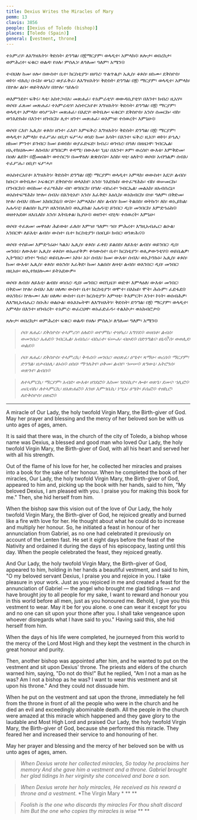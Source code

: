 ```yaml
---
title: Dexius Writes the Miracles of Mary
pemm: 13
clavis: 3856
people: [Dexius of Toledo (bishop)]
places: [Toledo (Spain)]
general: [vestment, throne]
---
```

ተአምሪሃ፡ ለእግዝእትነ፡ ቅድስት፡ ድንግል፡ በ፪ማርያም፡ ወላዲተ፡ አምላክ፨ ጸሎታ፡ ወበረከታ፡ ወምሕረተ፡ ፍቁር፡ ወልዳ፡ የሀሉ፡ ምስሌነ፡ ለዓለመ፡ ዓለም፡ አሜን፨

ተብህለ፡ ከመ፡ ሀሎ፡ በውስተ፡ ቤተ፡ ክርስቲያን፡ ዘሀገረ፡ ጥልጥልያ፡ ኤጲስ፡ ቆጶስ፡ ዘስሙ፡ ደቅስዮስ፡ ወኮነ፡ ብእሲ፡ ቡሩክ፡ ወኄር፡ ወያፈቅራ፡ ለእግዝእትነ፡ ቅድስት፡ ድንግል፡ በ፪፡ ማርያም፡ ወላዲተ፡ አምላክ፡ በኵሉ፡ ልቡ፡ ወይትለአካ፡ በኵሉ፡ ኀይሉ፨

ወእምንደተ፡ ፍቅሩ፡ ላቲ፡ አስተጋብአ፡ መጽሐፈ፡ ተአምራቲሃ፡ ወውዳሴያቲሃ፡ በእንተ፡ ክብረ፡ ዚአሃ። ወሶበ፡ ፈጸመ፡ መጽሐፈ፡ ተአምራቲሃ፡ አስተርአየቶ፡ እግዝእትነ፡ ቅድስት፡ ድንግል፡ በ፪፡ ማርያም፡ ወላዲተ፡ አምላክ፡ ወነሥአት፡ መጽሐፈ፡ በእዴሃ፡ ወትቤሎ፡ ፍቁርየ፡ ደቅስዮስ፡ አንሰ፡ ሰመርኩ፡ ብከ፡ ወንእድኩከ፡ በእንተ፡ ዘገብርከ፡ ሊተ፡ ዘንተ፡ መጽሐፈ፡ ወእምዝ፡ ተሰወረት፡ እምኔሁ፨

ወሶበ፡ ርእየ፡ ኤጲስ፡ ቆጶስ፡ ዘንተ፡ ራእየ፡ እምፍቅረ፡ እግዝእትነ፡ ቅድስት፡ ድንግል፡ በ፪፡ ማርያም፡ ወላዲተ፡ አምላክ፡ ተፈሥሐ፡ ዐቢየ፡ ፍሥሓ፡ ወነደ፡ ከመ፡ እሳት፡ በእንተ፡ ፍቅረ፡ ዚአሃ፡ ወኮነ፡ ይኄሊ፡ ዘከመ፡ ምንተ፡ ይገብር፡ ከመ፡ ይወስከ፡ ወያፈድፍድ፡ ክብራ፡ ወገብረ፡ በዓለ፡ በዘዜነዋ፡ ገብርኤል፡ ዘኢተክህሎሙ፡ ለሰብእ፡ ይግበርዎ፡ ቀዳሚ፡ በውእቱ፡ ጊዜ፡ በእንተ፡ ጾም፡ ወረሰየ፡ ውእቱ፡ እምቅድመ፡ በዐለ፡ ልደት፡ በ፰መዐልት፡ ወተሰርዓ፡ በመዋዕለ፡ ጵጵስናሁ፡ እስከ፡ ዛቲ፡ ዕለት፨ ወሶበ፡ አብዓልዎ፡ ሰብእ፡ ተፈሥሑ፡ ዐቢየ፡ ፍሥሓ።

ወአስተርአየቶ፡ እግዝእትነ፡ ቅድስት፡ ድንግል፡ በ፪፡ ማርያም፡ ወላዲተ፡ አምላክ፡ ወውስተ፡ እዴሃ፡ ልብስ፡ ክቡር። ወትቤሎ፡ ኦፍቁርየ፡ ደቅስዮስ፡ ወላእክየ፡ አንሰ፡ ንእድኩከ፡ ወተፈሣሕኩ፡ ብከ፡ ወሠመርኩ፡ በግብርከ፨ ወበከመ፡ ተፈሣሕከ፡ ብየ፡ ወገበርከ፡ በዓለ፡ ብስራተ፡ ገብርኤል፡ መልአክ፡ ዘአብሰረኒ። ወአስተፍሣሕከ፡ ኵሎ፡ ሰብአ፡ በእንቲአየ፡ አንሰ፡ እፈቅድ፡ እዕሲከ፡ ወአክብርከ፡ በዝ፡ ዓለም፡ በቅድመ፡ ኵሉ፡ ሰብእ፡ በከመ፡ አክበርከኒ፨ ወናሁ፡ አምጻእኩ፡ ለከ፡ ልብሰ፡ ከመ፡ ትልበስ፡ ወትኩን፡ ለከ፡ ወኢይክል፡ አሐዱሂ፡ ይልበስ፡ ኪያሃ፡ ዘእንበሌከ፨ ወኢይክል፡ አሐዱሂ፡ ይንበር፡ ዲበ፡ መንበርከ፡ እምድኅሬከ፨ ወዘተአደወ፡ ዘእቤለከ፡ አንሰ፡ እትቤቀል፡ ኪያሁ፨ ወዘንተ፡ ብሂላ፡ ተሰወረት፡ እምኔሁ፡

ወሶበ፡ ተፈጸመ፡ መዋዕለ፡ ሕይወቱ፡ ፈለሰ፡ እምዝ፡ ዓለም፡ ኀበ፡ ምሕረተ፡ እግዚአብሔር፡ ልዑል፡ አንበርዋ፡ ለይእቲ፡ ልብስ፡ ውስተ፡ ቤተ፡ ክርስቲያን፡ በዐቢይ፡ ክብር፡ ወንጽሕና፨

ወሶበ፡ ተሰይመ፡ እምድኅሬሁ፡ ካልእ፡ ኤጲስ፡ ቆጶስ፡ ፈቀደ፡ ይልበስ፡ ለይእቲ፡ ልብስ፡ ወይንበር፡ ዲበ፡ መንበሩ፡ ለውእቱ፡ ኤጲስ፡ ቆጶስ። ወአጠየቅዎ፡ ቀሳውስተ፡ ቤተ፡ ክርስቲያን፡ ወሊቃውንቲሃ፨ ወይቤልዎ፡ ኢትግበር፡ ዘንተ፡ ግብረ፡ ወይቤሎሙ፡ አኮኑ፡ አነ፡ ሰብእ፡ ከመ፡ ውእቱ፡ ሰብእ፡ ወኢኮንኩኑ፡ ኤጲስ፡ ቆጶስ፡ ከመ፡ ውእቱ፡ ኤጲስ፡ ቆጶስ፡ ወአንሰ፡ እፈቅድ፡ ከመ፡ እልበሰ፡ ለዛቲ፡ ልብስ፡ ወእንበር፡ ዲበ፡ መንበር፡ ዘዚአሁ፡ ወኢተክህሎሙ፡ ይትአደውዎ።

ወሶበ፡ ለብሰ፡ ለይእቲ፡ ልብስ፡ ወነበረ፡ ዲበ፡ መንበር፡ ወበጊዜሃ፡ ወድቀ፡ እምላዕለ፡ ውእቱ፡ መንበር፡ በቅድመ፡ ኵሉ፡ ሰብእ፡ እለ፡ ሀለዉ፡ ውስተ፡ ቤተ፡ ክርስቲያን፡ ወሞተ፡ በእኩይ፡ ሞት፡ ሕሱም፡ ፈድፋደ፨ ወአንከሩ፡ ኵሎሙ፡ እለ፡ ሀለዉ፡ ውስተ፡ ቤተ፡ ክርስቲያን፡ እምዛቲ፡ ትእምርት፡ እንተ፡ ኮነት፡ ወሰብሕዎ፡ ለእግዚአብሔር፡ ስቡሕ፡ ወልዑል፡ ወአእኰትዋ፡ ለእግዝእትነ፡ ቅድስት፡ ድንግል፡ በ፪፡ ማርያም፡ ወላዲተ፡ አምላክ፡ በእንተ፡ ዘገብረት፡ ተአምረ፡ ወፈርህዋ፡ ወአፈድፈዱ፡ ተልእኮታ፡ ወአክብሮታ፨

ጸሎታ፡ ወበረከታ፡ ወምሕረተ፡ ፍቁር፡ ወልዳ፡ የሀሉ፡ ምስሌነ፡ ለዓለመ፡ ዓለም፡ አሜን፨

>*ሶበ፡ ጸሐፈ፡ ደቅስዮስ፡ ተኣምሪሃ፡ ዕሉደ፨*
>*ወዮምኬ፡ ተዝካራ፡ አግሃደ፨*
>*ወሀበቶ፡ ልብሰ፡ ወመንበረ፡ አሐደ፨*
>*ገብርኤል፡ አብሰራ፡ ብስራተ፡ ፍሡሐ፡ ብዑደ፨*
>*በድንግልና፡ ፀኒሳ?ሰ፡ ወወሊደ፡ ወልደ፨*

>*ሶበ፡ ጸሐፈ፡ ደቅስዮስ፡ ተኣምረኪ፡ ቅዱሰ፨*
>*መንበረ፡ ወዐጽፈ፡ ዕሤተ፡ ጻማሁ፡ ወረሰ፨*
>*ማርያም፡ ድንግል፡ ዘታብዕሊ፡ ፅኑሰ፨*
>*ዐስበ፡ ማኅሌትየ፡ ዐቅመ፡ ልብየ፡ ኀሠሠ፨*
>*ጸግውኒ፡ አትሮንሰ፡ ወጽጉየ፡ ልብሰ፨*

>*ለተኣምርኪ፡ ማርያም፡ አብድ፡ ውእቱ፡ ዘገደፎ፨*
>*እስመ፡ ገደፍኪዮ፡ ሎቱ፡ ወጽጌ፡ ደመና፡ ኀሊፎ፨*
>*ጠቢብኬ፡ ለተኣምርኪ፡ ዘአጽሐፎ፨*
>*እንዘ፡ እምኀቤኪ፡ ነሢአ፡ ዕሤት፡ ይሴፎ፨*
>*ተዘኪሮ፡ ለድቅስዮስ፡ ዐጽፎ፨*

----

A miracle of Our Lady, the holy twofold Virgin Mary, the Birth-giver of God. May her prayer and blessing and the mercy of her beloved son be with us unto ages of ages, amen.

It is said that there was, in the church of the city of Toledo, a bishop whose name was Dexius, a blessed and good man who loved Our Lady, the holy twofold Virgin Mary, the Birth-giver of God, with all his heart and served her with all his strength.

Out of the flame of his love for her, he collected her miracles and praises into a book for the sake of her honour. When he completed the book of her miracles, Our Lady, the holy twofold Virgin Mary, the Birth-giver of God, appeared to him and, picking up the book with her hands, said to him, "My beloved Dexius, I am pleased with you. I praise you for making this book for me." Then, she hid herself from him.

When the bishop saw this vision out of the love of Our Lady, the holy twofold Virgin Mary, the Birth-giver of God, he rejoiced greatly and burned like a fire with love for her. He thought about what he could do to increase and multiply her honour. So, he initiated a feast in honour of her annunciation from Gabriel, as no one had celebrated it previously on account of the Lenten fast. He set it eight days before the feast of the Nativity and ordained it during the days of his episcopacy, lasting until this day. When the people celebrated the feast, they rejoiced greatly.

And Our Lady, the holy twofold Virgin Mary, the Birth-giver of God, appeared to him, holding in her hands a beautiful vestment, and said to him, "O my beloved servant Dexius, I praise you and rejoice in you. I take pleasure in your work. Just as you rejoiced in me and created a feast for the annunciation of Gabriel — the angel who brought me glad tidings — and have brought joy to all people for my sake, I want to reward and honour you in this world before all men, just as you honoured me. Behold, I give you this vestment to wear. May it be for you alone. o one can wear it except for you and no one can sit upon your thone after you. I shall take vengeance upon whoever disregards what I have said to you." Having said this, she hid herself from him.

When the days of his life were completed, he journeyed from this world to the mercy of the Lord Most High and they kept the vestment in the church in great honour and purity.

Then, another bishop was appointed after him, and he wanted to put on the vestment and sit upon Dexius' throne. The priests and elders of the church warned him, saying, "Do not do this!" But he replied, "Am I not a man as he was? Am I not a bishop as he was? I want to wear this vestment and sit upon his throne." And they could not dissuade him.

When he put on the vestment and sat upon the throne, immediately he fell from the throne in front of all the people who were in the church and he died an evil and exceedingly abominable death. All the people in the church were amazed at this miracle which happened and they gave glory to the laudable and Most High Lord and praised Our Lady, the holy twofold Virgin Mary, the Birth-giver of God, because she performed this miracle. They feared her and increased their service to and honouring of her.

May her prayer and blessing and the mercy of her beloved son be with us unto ages of ages, amen.

>*When Dexius wrote her collected miracles,*
>*So today he proclaims her memory*
>*And she gave him a vestment and a throne.*
>*Gabriel brought her glad tidings*
>*In her virginity she conceived and bore a son.*

>*When Dexius wrote her holy miracles,*
>*He received as his reward a throne and a vestment.*
>*The Virgin Mary *
>**
>**

>*Foolish is the one who discards thy miracles*
>*For thou shalt discard him*
>*But the one who copies thy miracles is wise*
>**
>**
